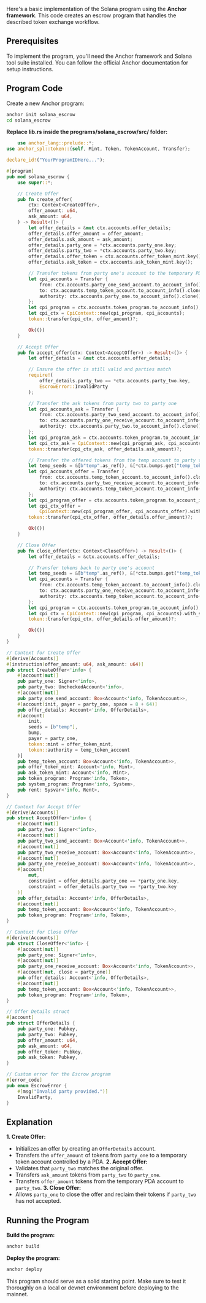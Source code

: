 Here's a basic implementation of the Solana program using the **Anchor framework**. This code creates an escrow program that handles the described token exchange workflow.

## Prerequisites
To implement the program, you'll need the Anchor framework and Solana tool suite installed. You can follow the official Anchor documentation for setup instructions.

## Program Code
Create a new Anchor program:

```bash
anchor init solana_escrow
cd solana_escrow
```

**Replace lib.rs inside the programs/solana_escrow/src/ folder:**
    
```rust
    use anchor_lang::prelude::*;
use anchor_spl::token::{self, Mint, Token, TokenAccount, Transfer};

declare_id!("YourProgramIDHere...");

#[program]
pub mod solana_escrow {
    use super::*;

    // Create Offer
    pub fn create_offer(
        ctx: Context<CreateOffer>,
        offer_amount: u64,
        ask_amount: u64,
    ) -> Result<()> {
        let offer_details = &mut ctx.accounts.offer_details;
        offer_details.offer_amount = offer_amount;
        offer_details.ask_amount = ask_amount;
        offer_details.party_one = *ctx.accounts.party_one.key;
        offer_details.party_two = *ctx.accounts.party_two.key;
        offer_details.offer_token = ctx.accounts.offer_token_mint.key();
        offer_details.ask_token = ctx.accounts.ask_token_mint.key();

        // Transfer tokens from party one's account to the temporary PDA account
        let cpi_accounts = Transfer {
            from: ctx.accounts.party_one_send_account.to_account_info().clone(),
            to: ctx.accounts.temp_token_account.to_account_info().clone(),
            authority: ctx.accounts.party_one.to_account_info().clone(),
        };
        let cpi_program = ctx.accounts.token_program.to_account_info();
        let cpi_ctx = CpiContext::new(cpi_program, cpi_accounts);
        token::transfer(cpi_ctx, offer_amount)?;

        Ok(())
    }

    // Accept Offer
    pub fn accept_offer(ctx: Context<AcceptOffer>) -> Result<()> {
        let offer_details = &mut ctx.accounts.offer_details;

        // Ensure the offer is still valid and parties match
        require!(
            offer_details.party_two == *ctx.accounts.party_two.key,
            EscrowError::InvalidParty
        );

        // Transfer the ask tokens from party two to party one
        let cpi_accounts_ask = Transfer {
            from: ctx.accounts.party_two_send_account.to_account_info().clone(),
            to: ctx.accounts.party_one_receive_account.to_account_info().clone(),
            authority: ctx.accounts.party_two.to_account_info().clone(),
        };
        let cpi_program_ask = ctx.accounts.token_program.to_account_info();
        let cpi_ctx_ask = CpiContext::new(cpi_program_ask, cpi_accounts_ask);
        token::transfer(cpi_ctx_ask, offer_details.ask_amount)?;

        // Transfer the offered tokens from the temp account to party two's account
        let temp_seeds = &[b"temp".as_ref(), &[*ctx.bumps.get("temp_token_account").unwrap()]];
        let cpi_accounts_offer = Transfer {
            from: ctx.accounts.temp_token_account.to_account_info().clone(),
            to: ctx.accounts.party_two_receive_account.to_account_info().clone(),
            authority: ctx.accounts.temp_token_account.to_account_info().clone(),
        };
        let cpi_program_offer = ctx.accounts.token_program.to_account_info();
        let cpi_ctx_offer =
            CpiContext::new(cpi_program_offer, cpi_accounts_offer).with_signer(&[temp_seeds]);
        token::transfer(cpi_ctx_offer, offer_details.offer_amount)?;

        Ok(())
    }

    // Close Offer
    pub fn close_offer(ctx: Context<CloseOffer>) -> Result<()> {
        let offer_details = &ctx.accounts.offer_details;

        // Transfer tokens back to party one's account
        let temp_seeds = &[b"temp".as_ref(), &[*ctx.bumps.get("temp_token_account").unwrap()]];
        let cpi_accounts = Transfer {
            from: ctx.accounts.temp_token_account.to_account_info().clone(),
            to: ctx.accounts.party_one_receive_account.to_account_info().clone(),
            authority: ctx.accounts.temp_token_account.to_account_info().clone(),
        };
        let cpi_program = ctx.accounts.token_program.to_account_info();
        let cpi_ctx = CpiContext::new(cpi_program, cpi_accounts).with_signer(&[temp_seeds]);
        token::transfer(cpi_ctx, offer_details.offer_amount)?;

        Ok(())
    }
}

// Context for Create Offer
#[derive(Accounts)]
#[instruction(offer_amount: u64, ask_amount: u64)]
pub struct CreateOffer<'info> {
    #[account(mut)]
    pub party_one: Signer<'info>,
    pub party_two: UncheckedAccount<'info>,
    #[account(mut)]
    pub party_one_send_account: Box<Account<'info, TokenAccount>>,
    #[account(init, payer = party_one, space = 8 + 64)]
    pub offer_details: Account<'info, OfferDetails>,
    #[account(
        init,
        seeds = [b"temp"],
        bump,
        payer = party_one,
        token::mint = offer_token_mint,
        token::authority = temp_token_account
    )]
    pub temp_token_account: Box<Account<'info, TokenAccount>>,
    pub offer_token_mint: Account<'info, Mint>,
    pub ask_token_mint: Account<'info, Mint>,
    pub token_program: Program<'info, Token>,
    pub system_program: Program<'info, System>,
    pub rent: Sysvar<'info, Rent>,
}

// Context for Accept Offer
#[derive(Accounts)]
pub struct AcceptOffer<'info> {
    #[account(mut)]
    pub party_two: Signer<'info>,
    #[account(mut)]
    pub party_two_send_account: Box<Account<'info, TokenAccount>>,
    #[account(mut)]
    pub party_two_receive_account: Box<Account<'info, TokenAccount>>,
    #[account(mut)]
    pub party_one_receive_account: Box<Account<'info, TokenAccount>>,
    #[account(
        mut,
        constraint = offer_details.party_one == *party_one.key,
        constraint = offer_details.party_two == *party_two.key
    )]
    pub offer_details: Account<'info, OfferDetails>,
    #[account(mut)]
    pub temp_token_account: Box<Account<'info, TokenAccount>>,
    pub token_program: Program<'info, Token>,
}

// Context for Close Offer
#[derive(Accounts)]
pub struct CloseOffer<'info> {
    #[account(mut)]
    pub party_one: Signer<'info>,
    #[account(mut)]
    pub party_one_receive_account: Box<Account<'info, TokenAccount>>,
    #[account(mut, close = party_one)]
    pub offer_details: Account<'info, OfferDetails>,
    #[account(mut)]
    pub temp_token_account: Box<Account<'info, TokenAccount>>,
    pub token_program: Program<'info, Token>,
}

// Offer Details struct
#[account]
pub struct OfferDetails {
    pub party_one: Pubkey,
    pub party_two: Pubkey,
    pub offer_amount: u64,
    pub ask_amount: u64,
    pub offer_token: Pubkey,
    pub ask_token: Pubkey,
}

// Custom error for the Escrow program
#[error_code]
pub enum EscrowError {
    #[msg("Invalid party provided.")]
    InvalidParty,
}
```

## Explanation
**1. Create Offer:**
- Initializes an offer by creating an `OfferDetails` account.
- Transfers the `offer_amount` of tokens from `party_one` to a temporary token account controlled by a PDA.
**2. Accept Offer:**
- Validates that `party_two` matches the original offer.
- Transfers `ask_amount` tokens from `party_two` to `party_one`.
- Transfers `offer_amount` tokens from the temporary PDA account to `party_two`.
**3. Close Offer:**
- Allows `party_one` to close the offer and reclaim their tokens if `party_two` has not accepted.

## Running the Program
**Build the program:**

```bash
anchor build
```

**Deploy the program:**

```bash
anchor deploy
```

This program should serve as a solid starting point. Make sure to test it thoroughly on a local or devnet environment before deploying to the mainnet.